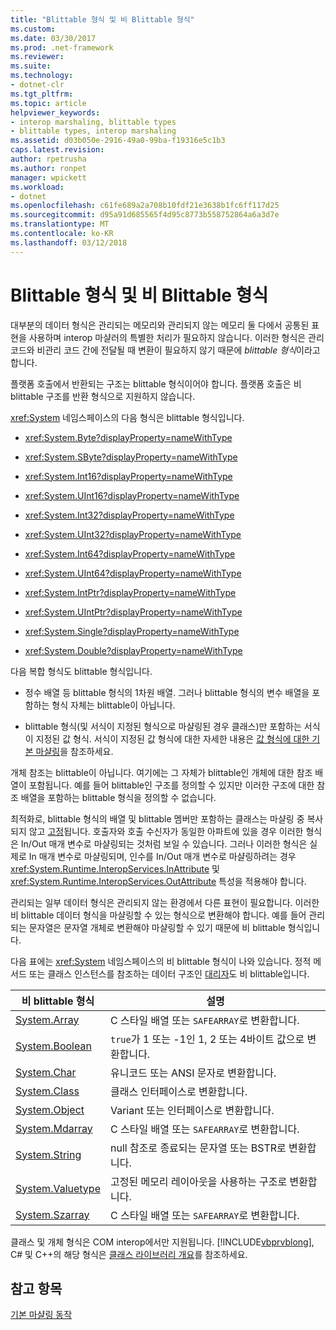 ```yaml
---
title: "Blittable 형식 및 비 Blittable 형식"
ms.custom: 
ms.date: 03/30/2017
ms.prod: .net-framework
ms.reviewer: 
ms.suite: 
ms.technology:
- dotnet-clr
ms.tgt_pltfrm: 
ms.topic: article
helpviewer_keywords:
- interop marshaling, blittable types
- blittable types, interop marshaling
ms.assetid: d03b050e-2916-49a0-99ba-f19316e5c1b3
caps.latest.revision: 
author: rpetrusha
ms.author: ronpet
manager: wpickett
ms.workload:
- dotnet
ms.openlocfilehash: c61fe689a2a708b10fdf21e3638b1fc6ff117d25
ms.sourcegitcommit: d95a91d685565f4d95c8773b558752864a6a3d7e
ms.translationtype: MT
ms.contentlocale: ko-KR
ms.lasthandoff: 03/12/2018
---
```

# <a name="blittable-and-non-blittable-types"></a>Blittable 형식 및 비 Blittable 형식
대부분의 데이터 형식은 관리되는 메모리와 관리되지 않는 메모리 둘 다에서 공통된 표현을 사용하며 interop 마샬러의 특별한 처리가 필요하지 않습니다. 이러한 형식은 관리 코드와 비관리 코드 간에 전달될 때 변환이 필요하지 않기 때문에 *blittable 형식*이라고 합니다.  
  
 플랫폼 호출에서 반환되는 구조는 blittable 형식이어야 합니다. 플랫폼 호출은 비 blittable 구조를 반환 형식으로 지원하지 않습니다.  
  
 <xref:System> 네임스페이스의 다음 형식은 blittable 형식입니다.  
  
-   <xref:System.Byte?displayProperty=nameWithType>  
  
-   <xref:System.SByte?displayProperty=nameWithType>  
  
-   <xref:System.Int16?displayProperty=nameWithType>  
  
-   <xref:System.UInt16?displayProperty=nameWithType>  
  
-   <xref:System.Int32?displayProperty=nameWithType>  
  
-   <xref:System.UInt32?displayProperty=nameWithType>  
  
-   <xref:System.Int64?displayProperty=nameWithType>  
  
-   <xref:System.UInt64?displayProperty=nameWithType>  
  
-   <xref:System.IntPtr?displayProperty=nameWithType>  
  
-   <xref:System.UIntPtr?displayProperty=nameWithType>  
  
-   <xref:System.Single?displayProperty=nameWithType>  
  
-   <xref:System.Double?displayProperty=nameWithType>  
  
 다음 복합 형식도 blittable 형식입니다.  
  
-   정수 배열 등 blittable 형식의 1차원 배열. 그러나 blittable 형식의 변수 배열을 포함하는 형식 자체는 blittable이 아닙니다.  
  
-   blittable 형식(및 서식이 지정된 형식으로 마샬링된 경우 클래스)만 포함하는 서식이 지정된 값 형식. 서식이 지정된 값 형식에 대한 자세한 내용은 [값 형식에 대한 기본 마샬링](https://msdn.microsoft.com/library/4d9a876c-e05a-40ba-bd85-bd22877f984a(v=vs.100))을 참조하세요.  
  
 개체 참조는 blittable이 아닙니다. 여기에는 그 자체가 blittable인 개체에 대한 참조 배열이 포함됩니다. 예를 들어 blittable인 구조를 정의할 수 있지만 이러한 구조에 대한 참조 배열을 포함하는 blittable 형식을 정의할 수 없습니다.  
  
 최적화로, blittable 형식의 배열 및 blittable 멤버만 포함하는 클래스는 마샬링 중 복사되지 않고 [고정](../../../docs/framework/interop/copying-and-pinning.md)됩니다. 호출자와 호출 수신자가 동일한 아파트에 있을 경우 이러한 형식은 In/Out 매개 변수로 마샬링되는 것처럼 보일 수 있습니다. 그러나 이러한 형식은 실제로 In 매개 변수로 마샬링되며, 인수를 In/Out 매개 변수로 마샬링하려는 경우 <xref:System.Runtime.InteropServices.InAttribute> 및 <xref:System.Runtime.InteropServices.OutAttribute> 특성을 적용해야 합니다.  
  
 관리되는 일부 데이터 형식은 관리되지 않는 환경에서 다른 표현이 필요합니다. 이러한 비 blittable 데이터 형식을 마샬링할 수 있는 형식으로 변환해야 합니다. 예를 들어 관리되는 문자열은 문자열 개체로 변환해야 마샬링할 수 있기 때문에 비 blittable 형식입니다.  
  
 다음 표에는 <xref:System> 네임스페이스의 비 blittable 형식이 나와 있습니다. 정적 메서드 또는 클래스 인스턴스를 참조하는 데이터 구조인 [대리자](https://msdn.microsoft.com/library/d176ee76-f982-494b-b03d-92e4118896e2(v=vs.100))도 비 blittable입니다.  
  
|비 blittable 형식|설명|  
|-------------------------|-----------------|  
|[System.Array](../../../docs/framework/interop/default-marshaling-for-arrays.md)|C 스타일 배열 또는 `SAFEARRAY`로 변환합니다.|  
|[System.Boolean](https://msdn.microsoft.com/library/d4c00537-70f7-4ca6-8197-bfc1ec037ff9(v=vs.100))|`true`가 1 또는 -1인 1, 2 또는 4바이트 값으로 변환합니다.|  
|[System.Char](https://msdn.microsoft.com/library/cecc87c1-075e-4cde-aa56-33d189f66feb(v=vs.100))|유니코드 또는 ANSI 문자로 변환합니다.|  
|[System.Class](https://msdn.microsoft.com/library/fe334af5-0123-43d8-be84-26f6f023ddb6(v=vs.100))|클래스 인터페이스로 변환합니다.|  
|[System.Object](../../../docs/framework/interop/default-marshaling-for-objects.md)|Variant 또는 인터페이스로 변환합니다.|  
|[System.Mdarray](../../../docs/framework/interop/default-marshaling-for-arrays.md)|C 스타일 배열 또는 `SAFEARRAY`로 변환합니다.|  
|[System.String](../../../docs/framework/interop/default-marshaling-for-strings.md)|null 참조로 종료되는 문자열 또는 BSTR로 변환합니다.|  
|[System.Valuetype](https://msdn.microsoft.com/library/4d9a876c-e05a-40ba-bd85-bd22877f984a(v=vs.100))|고정된 메모리 레이아웃을 사용하는 구조로 변환합니다.|  
|[System.Szarray](../../../docs/framework/interop/default-marshaling-for-arrays.md)|C 스타일 배열 또는 `SAFEARRAY`로 변환합니다.|  
  
 클래스 및 개체 형식은 COM interop에서만 지원됩니다. [!INCLUDE[vbprvblong](../../../includes/vbprvblong-md.md)], C# 및 C++의 해당 형식은 [클래스 라이브러리 개요](../../../docs/standard/class-library-overview.md)를 참조하세요.  
  
## <a name="see-also"></a>참고 항목  
 [기본 마샬링 동작](../../../docs/framework/interop/default-marshaling-behavior.md)
